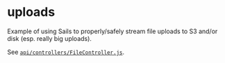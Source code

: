# uploads

Example of using Sails to properly/safely stream file uploads to S3 and/or disk (esp. really big uploads).

See [`api/controllers/FileController.js`](https://github.com/sails101/file-uploads/blob/master/api/controllers/FileController.js#L15).
